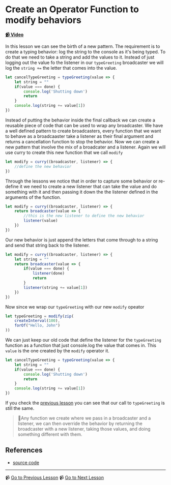 # Create an Operator Function to modify behaviors

**[📹 Video](https://egghead.io/lessons/egghead-create-an-operator-function-to-modify-behaviors)**

In this lesson we can see the birth of a new pattern. 
The requirement is to create a typing behavior: log the string to the console as it's being typed. To do that we need to take a string and add the values to it. Instead of just logging out the value fo the listener in our `typeGreeting` broadcaster we will log the  `string +=` the letter that comes into the value.

```javascript
let cancelTypeGreeting = typeGreeting(value => {
    let string = ""
    if(value === done) {
        console.log('Shutting down')
        return
    }
    console.log(string += value[1])
})
```
Instead of putting the behavior inside the final callback we can create a reusable piece of code that can be used to wrap any broadcaster.
We have a well defined pattern to create broadcasters, every function that we want to behave as a broadcaaster take a listener as their final argument and returns a cancellation function to stop the behavior. Now we can create a new pattern that involve the mix of a broadcater and a listener. Again we will use curry to create this new function that we call `modify`

```javascript
let modify = curry((broadcaster, listener) => {
    //define the new behavior     
})
```

Through the lessons we notice that in order to capture some behavior or re-define it we need to create a new listener that can take the value and do something with it and then passing it down the the listener defined in the arguments of the function.

```javascript
let modify = curry((broadcaster, listener) => {
    return broadcaster(value => {
        //this is the new listener to define the new behavior
        listener(value)
    })    
})
```

Our new behavior is just append the letters that come through to a string and send that string back to the listener.

```javascript
let modify = curry((broadcaster, listener) => {
    let string = ""
    return broadcaster(value => {
        if(value === done) {
            listener(done)
            return 
        }
        listener(string += value[1])
    })    
})
```

Now since we wrap our `typeGreeting` with our new `modify` opeator 

```javascript
let typeGreeting = modify(zip(
    createInterval(100),
    forOf("Hello, John")
))
```

We can just keep our old code that define the listener for the `typeGreeting` function as a function that just console.log the value that comes in. This `value`  is the one created by the `modify` operator it.


```javascript
let cancelTypeGreeting = typeGreeting(value => {
    let string = ""
    if(value === done) {
        console.log('Shutting down')
        return
    }
    console.log(string += value[1])
})
```

If you check the [previous lesson](18-pass-a-done-symbol-when-an-async-function-is-done.md) you can see that our call to `typeGreeting` is still the same.

> 🔑Any function we create where we pass in a broadcaster and a listener, we can then override the behavior by returning the broadcaster with a new listener, taking those values, and doing something different with them.


## References

- [source code](https://github.com/johnlindquist/crafting-functions/blob/operator/src/index.js)

---

📹 [Go to Previous Lesson](https://egghead.io/lessons/egghead-pass-a-done-symbol-when-an-async-function-is-done)
📹 [Go to Next Lesson](https://egghead.io/lessons/egghead-transform-values-with-a-map-operator)


